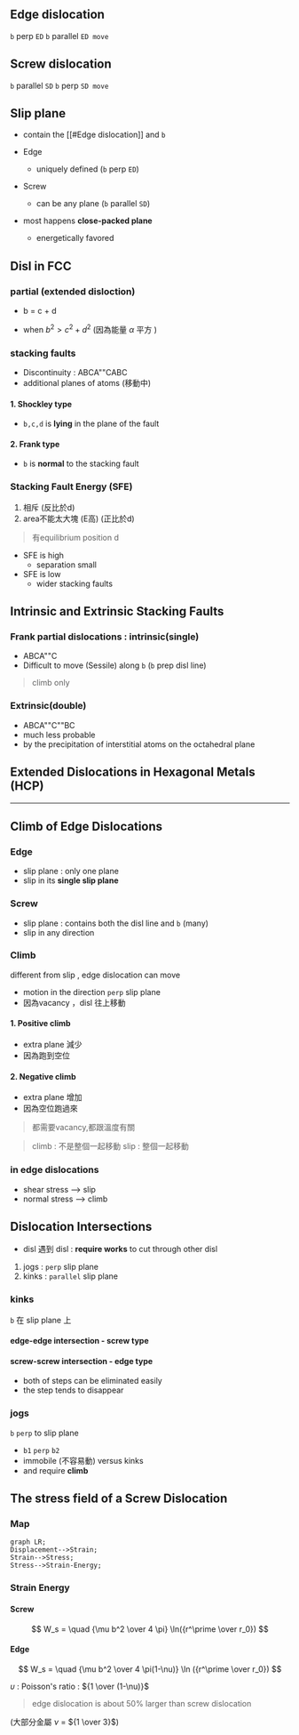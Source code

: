 
## Edge dislocation

`b` perp `ED`
`b` parallel `ED move`

## Screw dislocation

`b` parallel `SD`
`b` perp `SD move`

## Slip plane

- contain the [[#Edge dislocation]] and `b`
- Edge
	- uniquely defined  (`b` perp `ED`)
- Screw
	- can be any plane  (`b` parallel `SD`)

- most happens **close-packed plane**
	- energetically favored

## Disl in FCC

### partial (extended disloction)

- b = c + d

- when $b^2 > c^2 + d^2$ (因為能量 $\alpha$ 平方 )

### stacking faults

- Discontinuity : ABCA""CABC 
- additional planes of atoms (移動中)

#### 1. Shockley type

- `b,c,d` is **lying** in the plane of the fault

#### 2. Frank type

- `b` is **normal** to the stacking fault

### Stacking Fault Energy (SFE)

1. 相斥 (反比於d)
2. area不能太大塊 (E高) (正比於d)

> 有equilibrium position d

- SFE is high
	- separation small
- SFE is low
	- wider stacking faults

## Intrinsic and Extrinsic Stacking Faults 

### Frank partial dislocations : intrinsic(single)

- ABCA""C
- Difficult to move (Sessile) along `b` (`b` prep disl line)
> climb only

### Extrinsic(double)

- ABCA""C""BC
- much less probable
- by the precipitation of interstitial atoms on the octahedral plane

## Extended Dislocations in Hexagonal Metals (HCP)

---

## Climb of Edge Dislocations

### Edge

- slip plane : only one plane
- slip in its **single slip plane**

### Screw

- slip plane : contains both the disl line and `b` (many)
- slip in any direction 

### Climb 

different from slip , edge dislocation can move

- motion in the direction `perp` slip plane
- 因為vacancy ，disl 往上移動 

#### 1. Positive climb

- extra plane 減少
- 因為跑到空位

#### 2. Negative climb

- extra plane 增加
- 因為空位跑過來

> 都需要vacancy,都跟溫度有關

> climb : 不是整個一起移動
> slip  : 整個一起移動

### in edge dislocations

- shear stress --> slip 
- normal stress --> climb

## Dislocation Intersections

- disl 遇到 disl : **require works** to cut through other disl

1. jogs : `perp` slip plane
2. kinks : `parallel` slip plane

### kinks

`b` 在 slip plane 上

#### edge-edge intersection - screw type
#### screw-screw intersection - edge type
- both of steps can be eliminated easily
- the step tends to disappear

### jogs

`b` `perp` to slip plane

- `b1` `perp` `b2`
- immobile (不容易動) versus kinks 
- and require **climb** 


## The stress field of a Screw Dislocation

### Map


``` mermaid
graph LR;
Displacement-->Strain;
Strain-->Stress;
Stress-->Strain-Energy;

```

### Strain Energy
#### Screw

$$ W_s = \quad {\mu b^2 \over 4 \pi} \ln({r^\prime \over r_0}) $$

#### Edge 

$$ W_s = \quad {\mu b^2 \over 4 \pi(1-\nu)} \ln ({r^\prime \over r_0}) $$

$\upsilon$ : Poisson's ratio : ${1 \over (1-\nu)}$ 

> edge dislocation is about 50% larger than screw dislocation

(大部分金屬 $\nu$ = ${1 \over 3}$)

